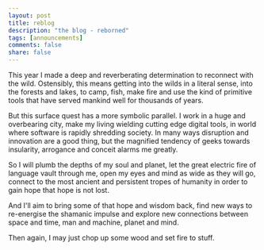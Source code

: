 ```yaml
---
layout: post
title: reblog
description: "the blog - reborned"
tags: [announcements]
comments: false
share: false
---
```


This year I made a deep and reverberating determination to reconnect with the wild. Ostensibly, this means getting into the wilds in a literal sense, into the forests and lakes, to camp, fish, make fire and use the kind of primitive tools that have served mankind well for
thousands of years.

But this surface quest has a more symbolic parallel. I work in a huge
and overbearing city, make my living wielding cutting edge digital tools, in world where software is rapidly shredding society. In many ways disruption and innovation are a good thing, but
the magnified tendency of geeks towards insularity, arrogance and conceit alarms me greatly.

So I will plumb the depths of my soul and planet, let the great electric fire of language vault through me, open my eyes and mind as
wide as they will go, connect to the most ancient and persistent
tropes of humanity in order to gain hope that hope is not lost.

And I'll aim to bring some of that hope and wisdom back, find new ways
to re-energise the shamanic impulse and explore new connections between space and time, man and machine, planet and mind.

Then again, I may just chop up some wood and set fire to stuff.